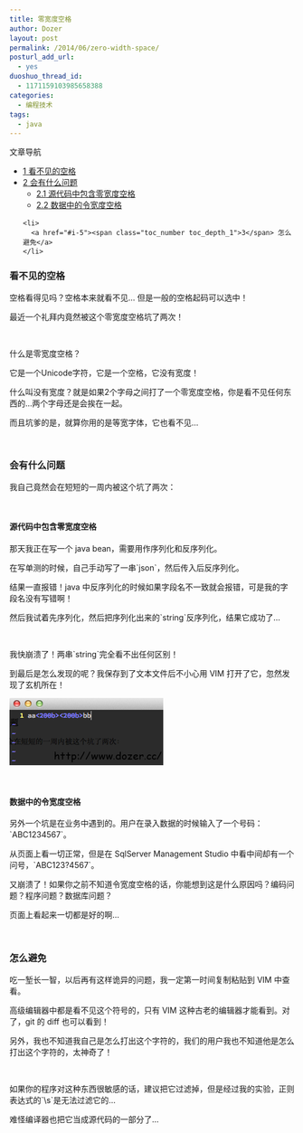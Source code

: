 ```yaml
---
title: 零宽度空格
author: Dozer
layout: post
permalink: /2014/06/zero-width-space/
posturl_add_url:
  - yes
duoshuo_thread_id:
  - 1171159103985658388
categories:
  - 编程技术
tags:
  - java
---
```

<div id="toc_container" class="no_bullets">
  <p class="toc_title">
    文章导航
  </p>
  
  <ul class="toc_list">
    <li>
      <a href="#i"><span class="toc_number toc_depth_1">1</span> 看不见的空格</a>
    </li>
    <li>
      <a href="#i-2"><span class="toc_number toc_depth_1">2</span> 会有什么问题</a><ul>
        <li>
          <a href="#i-3"><span class="toc_number toc_depth_2">2.1</span> 源代码中包含零宽度空格</a>
        </li>
        <li>
          <a href="#i-4"><span class="toc_number toc_depth_2">2.2</span> 数据中的令宽度空格</a>
        </li>
      </ul>
    </li>
    
    <li>
      <a href="#i-5"><span class="toc_number toc_depth_1">3</span> 怎么避免</a>
    </li>
  </ul>
</div>

### <span id="i">看不见的空格</span>

空格看得见吗？空格本来就看不见… 但是一般的空格起码可以选中！

最近一个礼拜内竟然被这个零宽度空格坑了两次！

&nbsp;

什么是零宽度空格？

它是一个Unicode字符，它是一个空格，它没有宽度！

什么叫没有宽度？就是如果2个字母之间打了一个零宽度空格，你是看不见任何东西的…两个字母还是会挨在一起。

而且坑爹的是，就算你用的是等宽字体，它也看不见…

<!--more-->

&nbsp;

### <span id="i-2">会有什么问题</span>

我自己竟然会在短短的一周内被这个坑了两次：

&nbsp;

#### <span id="i-3">源代码中包含零宽度空格</span>

那天我正在写一个 java bean，需要用作序列化和反序列化。

在写单测的时候，自己手动写了一串\`json\`，然后传入后反序列化。

结果一直报错！java 中反序列化的时候如果字段名不一致就会报错，可是我的字段名没有写错啊！

然后我试着先序列化，然后把序列化出来的\`string\`反序列化，结果它成功了…

&nbsp;

我快崩溃了！两串\`string\`完全看不出任何区别！

到最后是怎么发现的呢？我保存到了文本文件后不小心用 VIM 打开了它，忽然发现了玄机所在！

[<img class="alignnone size-full wp-image-1509" src="/uploads/2014/06/vim.png" alt="vim" width="272" height="119" />][1]

&nbsp;

#### <span id="i-4">数据中的令宽度空格</span>

另外一个坑是在业务中遇到的。用户在录入数据的时候输入了一个号码：\`ABC1234567\`。

从页面上看一切正常，但是在 SqlServer Management Studio 中看中间却有一个问号，\`ABC123?4567\`。

又崩溃了！如果你之前不知道令宽度空格的话，你能想到这是什么原因吗？编码问题？程序问题？数据库问题？

页面上看起来一切都是好的啊…

&nbsp;

### <span id="i-5">怎么避免</span>

吃一堑长一智，以后再有这样诡异的问题，我一定第一时间复制粘贴到 VIM 中查看。

高级编辑器中都是看不见这个符号的，只有 VIM 这种古老的编辑器才能看到。对了，git 的 diff 也可以看到！

另外，我也不知道我自己是怎么打出这个字符的，我们的用户我也不知道他是怎么打出这个字符的，太神奇了！

&nbsp;

如果你的程序对这种东西很敏感的话，建议把它过滤掉，但是经过我的实验，正则表达式的\`\s\`是无法过滤它的…

难怪编译器也把它当成源代码的一部分了…

 [1]: /uploads/2014/06/vim.png